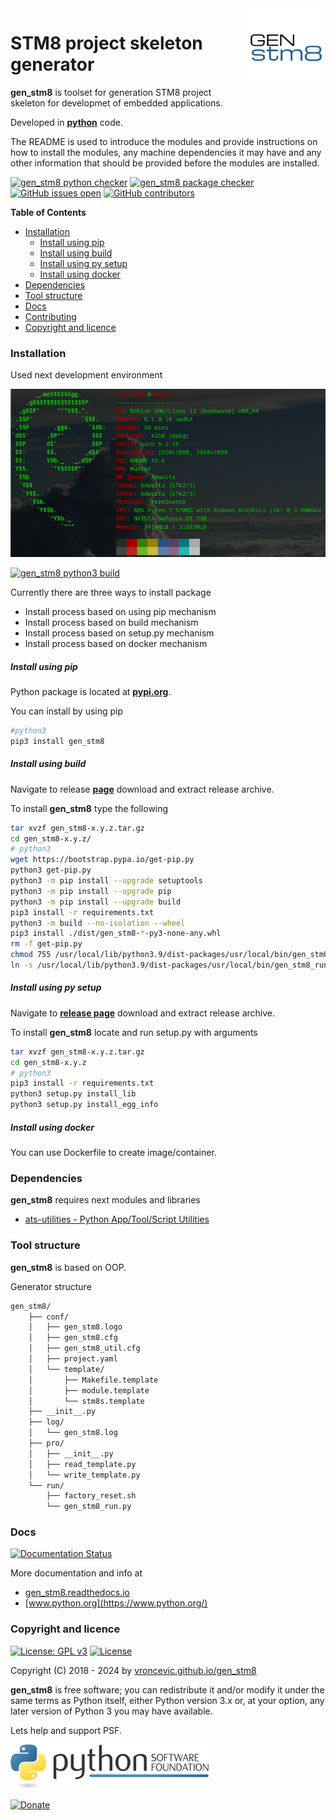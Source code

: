<img align="right" src="https://raw.githubusercontent.com/vroncevic/gen_stm8/dev/docs/gen_stm8_logo.png" width="25%">

# STM8 project skeleton generator

**gen_stm8** is toolset for generation STM8 project skeleton for
developmet of embedded applications.

Developed in **[python](https://www.python.org/)** code.

The README is used to introduce the modules and provide instructions on
how to install the modules, any machine dependencies it may have and any
other information that should be provided before the modules are installed.

[![gen_stm8 python checker](https://github.com/vroncevic/gen_stm8/actions/workflows/gen_stm8_python_checker.yml/badge.svg)](https://github.com/vroncevic/gen_stm8/actions/workflows/gen_stm8_python_checker.yml) [![gen_stm8 package checker](https://github.com/vroncevic/gen_stm8/actions/workflows/gen_stm8_package_checker.yml/badge.svg)](https://github.com/vroncevic/gen_stm8/actions/workflows/gen_stm8_package.yml) [![GitHub issues open](https://img.shields.io/github/issues/vroncevic/gen_stm8.svg)](https://github.com/vroncevic/gen_stm8/issues) [![GitHub contributors](https://img.shields.io/github/contributors/vroncevic/gen_stm8.svg)](https://github.com/vroncevic/gen_stm8/graphs/contributors)

<!-- START doctoc generated TOC please keep comment here to allow auto update -->
<!-- DON'T EDIT THIS SECTION, INSTEAD RE-RUN doctoc TO UPDATE -->
**Table of Contents**

- [Installation](#installation)
    - [Install using pip](#install-using-pip)
    - [Install using build](#install-using-build)
    - [Install using py setup](#install-using-py-setup)
    - [Install using docker](#install-using-docker)
- [Dependencies](#dependencies)
- [Tool structure](#tool-structure)
- [Docs](#docs)
- [Contributing](#contributing)
- [Copyright and licence](#copyright-and-licence)

<!-- END doctoc generated TOC please keep comment here to allow auto update -->

### Installation

Used next development environment

![debian linux os](https://raw.githubusercontent.com/vroncevic/gen_stm8/dev/docs/debtux.png)

[![gen_stm8 python3 build](https://github.com/vroncevic/gen_stm8/actions/workflows/gen_stm8_python3_build.yml/badge.svg)](https://github.com/vroncevic/gen_stm8/actions/workflows/gen_stm8_python3_build.yml)

Currently there are three ways to install package
* Install process based on using pip mechanism
* Install process based on build mechanism
* Install process based on setup.py mechanism
* Install process based on docker mechanism

##### Install using pip

Python package is located at **[pypi.org](https://pypi.org/project/gen_stm8/)**.

You can install by using pip

```bash
#python3
pip3 install gen_stm8
```

##### Install using build

Navigate to release **[page](https://github.com/vroncevic/gen_stm8/releases/)** download and extract release archive.

To install **gen_stm8** type the following

```bash
tar xvzf gen_stm8-x.y.z.tar.gz
cd gen_stm8-x.y.z/
# python3
wget https://bootstrap.pypa.io/get-pip.py
python3 get-pip.py 
python3 -m pip install --upgrade setuptools
python3 -m pip install --upgrade pip
python3 -m pip install --upgrade build
pip3 install -r requirements.txt
python3 -m build --no-isolation --wheel
pip3 install ./dist/gen_stm8-*-py3-none-any.whl
rm -f get-pip.py
chmod 755 /usr/local/lib/python3.9/dist-packages/usr/local/bin/gen_stm8_run.py
ln -s /usr/local/lib/python3.9/dist-packages/usr/local/bin/gen_stm8_run.py /usr/local/bin/gen_stm8_run.py
```

##### Install using py setup

Navigate to **[release page](https://github.com/vroncevic/gen_stm8/releases)** download and extract release archive.

To install **gen_stm8** locate and run setup.py with arguments

```bash
tar xvzf gen_stm8-x.y.z.tar.gz
cd gen_stm8-x.y.z
# python3
pip3 install -r requirements.txt
python3 setup.py install_lib
python3 setup.py install_egg_info
```

##### Install using docker

You can use Dockerfile to create image/container.

### Dependencies

**gen_stm8** requires next modules and libraries

- [ats-utilities - Python App/Tool/Script Utilities](https://vroncevic.github.io/ats_utilities)

### Tool structure

**gen_stm8** is based on OOP.

Generator structure

```bash
gen_stm8/
    ├── conf/
    │   ├── gen_stm8.logo
    │   ├── gen_stm8.cfg
    │   ├── gen_stm8_util.cfg
    │   ├── project.yaml
    │   └── template/
    │       ├── Makefile.template
    │       ├── module.template
    │       └── stm8s.template
    ├── __init__.py
    ├── log/
    │   └── gen_stm8.log
    ├── pro/
    │   ├── __init__.py
    │   ├── read_template.py
    │   └── write_template.py
    └── run/
        ├── factory_reset.sh
        └── gen_stm8_run.py

```

### Docs

[![Documentation Status](https://readthedocs.org/projects/gen-stm8/badge/?version=latest)](https://gen-stm8.readthedocs.io/en/latest/?badge=latest)

More documentation and info at

- [gen_stm8.readthedocs.io](https://gen-stm8.readthedocs.io/)
- [www.python.org](https://www.python.org/)

### Copyright and licence

[![License: GPL v3](https://img.shields.io/badge/License-GPLv3-blue.svg)](https://www.gnu.org/licenses/gpl-3.0) [![License](https://img.shields.io/badge/License-Apache%202.0-blue.svg)](https://opensource.org/licenses/Apache-2.0)

Copyright (C) 2018 - 2024 by [vroncevic.github.io/gen_stm8](https://vroncevic.github.io/gen_stm8/)

**gen_stm8** is free software; you can redistribute it and/or modify
it under the same terms as Python itself, either Python version 3.x or,
at your option, any later version of Python 3 you may have available.

Lets help and support PSF.

[![Python Software Foundation](https://raw.githubusercontent.com/vroncevic/gen_stm8/dev/docs/psf-logo-alpha.png)](https://www.python.org/psf/)

[![Donate](https://www.paypalobjects.com/en_US/i/btn/btn_donateCC_LG.gif)](https://www.python.org/psf/donations/)